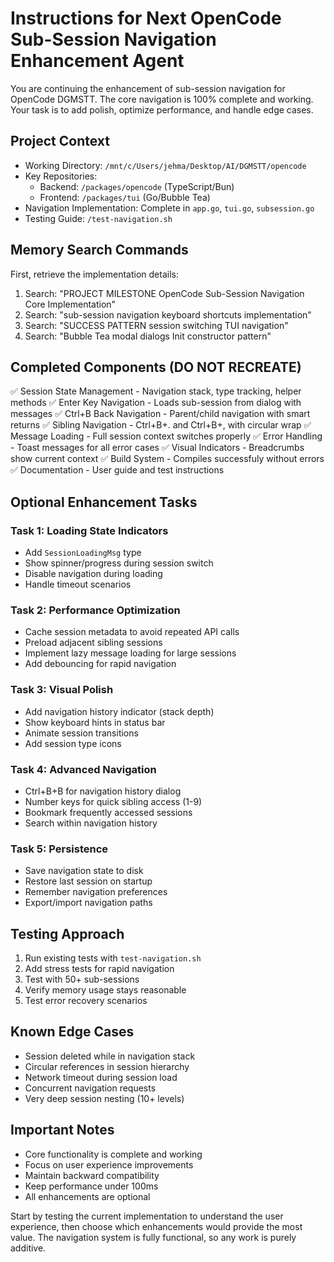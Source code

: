 # Instructions for Next OpenCode Sub-Session Navigation Enhancement Agent

You are continuing the enhancement of sub-session navigation for OpenCode DGMSTT. The core navigation is 100% complete and working. Your task is to add polish, optimize performance, and handle edge cases.

## Project Context

- Working Directory: `/mnt/c/Users/jehma/Desktop/AI/DGMSTT/opencode`
- Key Repositories:
  - Backend: `/packages/opencode` (TypeScript/Bun)
  - Frontend: `/packages/tui` (Go/Bubble Tea)
- Navigation Implementation: Complete in `app.go`, `tui.go`, `subsession.go`
- Testing Guide: `/test-navigation.sh`

## Memory Search Commands

First, retrieve the implementation details:

1. Search: "PROJECT MILESTONE OpenCode Sub-Session Navigation Core Implementation"
2. Search: "sub-session navigation keyboard shortcuts implementation"
3. Search: "SUCCESS PATTERN session switching TUI navigation"
4. Search: "Bubble Tea modal dialogs Init constructor pattern"

## Completed Components (DO NOT RECREATE)

✅ Session State Management - Navigation stack, type tracking, helper methods
✅ Enter Key Navigation - Loads sub-session from dialog with messages
✅ Ctrl+B Back Navigation - Parent/child navigation with smart returns
✅ Sibling Navigation - Ctrl+B+. and Ctrl+B+, with circular wrap
✅ Message Loading - Full session context switches properly
✅ Error Handling - Toast messages for all error cases
✅ Visual Indicators - Breadcrumbs show current context
✅ Build System - Compiles successfuly without errors
✅ Documentation - User guide and test instructions

## Optional Enhancement Tasks

### Task 1: Loading State Indicators

- Add `SessionLoadingMsg` type
- Show spinner/progress during session switch
- Disable navigation during loading
- Handle timeout scenarios

### Task 2: Performance Optimization

- Cache session metadata to avoid repeated API calls
- Preload adjacent sibling sessions
- Implement lazy message loading for large sessions
- Add debouncing for rapid navigation

### Task 3: Visual Polish

- Add navigation history indicator (stack depth)
- Show keyboard hints in status bar
- Animate session transitions
- Add session type icons

### Task 4: Advanced Navigation

- Ctrl+B+B for navigation history dialog
- Number keys for quick sibling access (1-9)
- Bookmark frequently accessed sessions
- Search within navigation history

### Task 5: Persistence

- Save navigation state to disk
- Restore last session on startup
- Remember navigation preferences
- Export/import navigation paths

## Testing Approach

1. Run existing tests with `test-navigation.sh`
2. Add stress tests for rapid navigation
3. Test with 50+ sub-sessions
4. Verify memory usage stays reasonable
5. Test error recovery scenarios

## Known Edge Cases

- Session deleted while in navigation stack
- Circular references in session hierarchy
- Network timeout during session load
- Concurrent navigation requests
- Very deep session nesting (10+ levels)

## Important Notes

- Core functionality is complete and working
- Focus on user experience improvements
- Maintain backward compatibility
- Keep performance under 100ms
- All enhancements are optional

Start by testing the current implementation to understand the user experience, then choose which enhancements would provide the most value. The navigation system is fully functional, so any work is purely additive.
